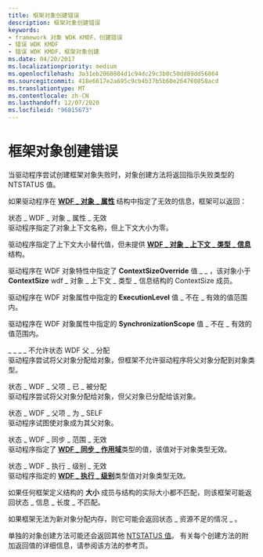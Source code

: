 ```yaml
---
title: 框架对象创建错误
description: 框架对象创建错误
keywords:
- framework 对象 WDK KMDF，创建错误
- 错误 WDK KMDF
- 错误 WDK KMDF，框架对象创建
ms.date: 04/20/2017
ms.localizationpriority: medium
ms.openlocfilehash: 3a31eb2068084d1c94dc29c3b0c50dd89dd56864
ms.sourcegitcommit: 418e6617e2a695c9cb4b37b5b60e264760858acd
ms.translationtype: MT
ms.contentlocale: zh-CN
ms.lasthandoff: 12/07/2020
ms.locfileid: "96815673"
---
```

# <a name="framework-object-creation-errors"></a>框架对象创建错误


当驱动程序尝试创建框架对象失败时，对象创建方法将返回指示失败类型的 NTSTATUS 值。

如果驱动程序在 [**WDF \_ 对象 \_ 属性**](/windows-hardware/drivers/ddi/wdfobject/ns-wdfobject-_wdf_object_attributes) 结构中指定了无效的信息，框架可以返回：

<a href="" id="status-wdf-object-attributes-invalid"></a>状态 \_ WDF \_ 对象 \_ 属性 \_ 无效  
驱动程序指定了对象上下文名称，但上下文大小为零。

驱动程序指定了上下文大小替代值，但未提供 [**WDF \_ 对象 \_ 上下文 \_ 类型 \_ 信息**](/windows-hardware/drivers/ddi/wdfobject/ns-wdfobject-_wdf_object_context_type_info) 结构。

驱动程序在 WDF 对象特性中指定了 **ContextSizeOverride** 值 \_ \_ ，该对象小于 **ContextSize** wdf \_ 对象 \_ 上下文 \_ 类型 \_ 信息结构的 ContextSize 成员。

驱动程序在 WDF 对象属性中指定的 **ExecutionLevel** 值 \_ 不在 \_ 有效的值范围内。

驱动程序在 WDF 对象属性中指定的 **SynchronizationScope** 值 \_ 不在 \_ 有效的值范围内。

<a href="" id="status-wdf-parent-assignment-not-allowed"></a>\_ \_ \_ \_ 不允许状态 WDF 父 \_ 分配  
驱动程序尝试将父对象分配给对象，但框架不允许驱动程序将父对象分配到对象类型。

<a href="" id="status-wdf-parent-already-assigned"></a>状态 \_ WDF \_ 父项 \_ 已 \_ 被分配  
驱动程序尝试将父对象分配给对象，但父对象已分配给该对象。

<a href="" id="status-wdf-parent-is-self"></a>状态 \_ WDF \_ 父项 \_ 为 \_ SELF  
驱动程序试图使对象成为其父对象。

<a href="" id="status-wdf-synchronization-scope-invalid"></a>状态 \_ WDF \_ 同步 \_ 范围 \_ 无效  
驱动程序指定了 [**WDF \_ 同步 \_ 作用域**](/windows-hardware/drivers/ddi/wdfobject/ne-wdfobject-_wdf_synchronization_scope)类型的值，该值对于对象类型无效。

<a href="" id="status-wdf-execution-level-invalid"></a>状态 \_ WDF \_ 执行 \_ 级别 \_ 无效  
驱动程序指定的 [**WDF \_ 执行 \_ 级别**](/windows-hardware/drivers/ddi/wdfobject/ne-wdfobject-_wdf_execution_level)类型值对对象类型无效。

如果任何框架定义结构的 **大小** 成员与结构的实际大小都不匹配，则该框架可能返回状态 \_ 信息 \_ 长度 \_ 不匹配。

如果框架无法为新对象分配内存，则它可能会返回状态 \_ 资源不足的情况 \_ 。

单独的对象创建方法可能还会返回其他 [NTSTATUS 值](../kernel/using-ntstatus-values.md)。 有关每个创建方法的附加返回值的详细信息，请参阅该方法的参考页。

